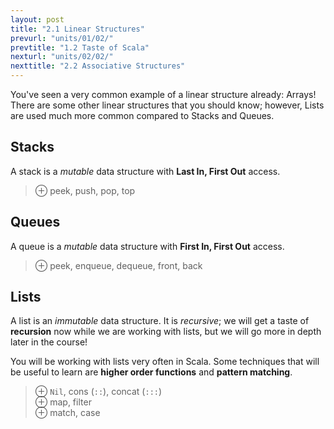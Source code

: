 ```yaml
---
layout: post
title: "2.1 Linear Structures"
prevurl: "units/01/02/"
prevtitle: "1.2 Taste of Scala"
nexturl: "units/02/02/"
nexttitle: "2.2 Associative Structures"
---
```

You've seen a very common example of a linear structure already: Arrays! There are some other linear structures that you should know; however, Lists are used much more common compared to Stacks and Queues.

## Stacks
A stack is a *mutable* data structure with **Last In, First Out** access.

> ⊕ peek, push, pop, top

## Queues
A queue is a *mutable* data structure with **First In, First Out** access.

> ⊕ peek, enqueue, dequeue, front, back

## Lists
A list is an *immutable* data structure. It is *recursive*; we will get a taste of **recursion** now while we are working with lists, but we will go more in depth later in the course!

You will be working with lists very often in Scala. Some techniques that will be useful to learn are **higher order functions** and **pattern matching**.

> ⊕ `Nil`, cons (`::`), concat (`:::`)  
> ⊕  map, filter  
> ⊕  match, case
